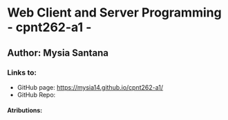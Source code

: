 # Web Client and Server Programming - cpnt262-a1 - 
## Author: Mysia Santana

### Links to:
* GitHub page: https://mysia14.github.io/cpnt262-a1/
* GitHub Repo:

#### Atributions:

